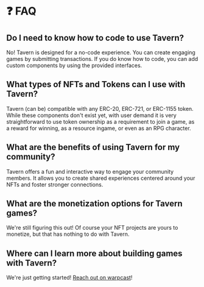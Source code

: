 # ❓ FAQ

## Do I need to know how to code to use Tavern?

No! Tavern is designed for a no-code experience. You can create engaging games by submitting transactions. If you do know how to code, you can add custom components by using the provided interfaces.

## What types of NFTs and Tokens can I use with Tavern?

Tavern (can be) compatible with any ERC-20, ERC-721, or ERC-1155 token. While these components don't exist yet, with user demand it is very straightforward to use token ownership as a requirement to join a game, as a reward for winning, as a resource ingame, or even as an RPG character.

## What are the benefits of using Tavern for my community?

Tavern offers a fun and interactive way to engage your community members. It allows you to create shared experiences centered around your NFTs and foster stronger connections.

## What are the monetization options for Tavern games?

We're still figuring this out! Of course your NFT projects are yours to monetize, but that has nothing to do with Tavern.

## Where can I learn more about building games with Tavern?

We're just getting started! [Reach out on warpcast](https://warpcast.com/gn0madic)!
